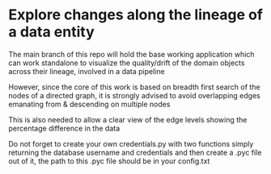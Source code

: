 # Explore changes along the lineage of a data entity

The main branch of this repo will hold the base working application which can work standalone to visualize the quality/drift of the domain objects across their lineage, involved in a data pipeline

However, since the core of this work is based on breadth first search of the nodes of a directed graph, it is strongly advised to avoid overlapping edges emanating from & descending on multiple nodes 

This is also needed to allow a clear view of the edge levels showing the percentage difference in the data

Do not forget to create your own credentials.py with two functions simply returning the database username and credentials and then create a .pyc file out of it, the path to this .pyc file should be in your config.txt 
